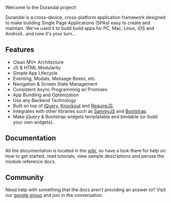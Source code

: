 Welcome to the Durandal project!

Durandal is a cross-device, cross-platform application framework designed to make building Single Page Applications (SPAs) easy to create and maintain. We've used it to build build apps for PC, Mac, Linux, iOS and Android...and now it's your turn...

## Features

* Clean MV* Architecture
* JS & HTML Modularity
* Simple App Lifecycle
* Eventing, Modals, Message Boxes, etc.
* Navigation & Screen State Management
* Consistent Async Programming w/ Promises
* App Bundling and Optimization
* Use any Backend Technology
* Built on top of [jQuery](http://jquery.com/), [Knockout](http://knockoutjs.com/) and [RequireJS](http://requirejs.org/).
* Integrates with other libraries such as [SammyJS](http://sammyjs.org/) and [Bootstrap](http://twitter.github.com/bootstrap/).
* Make jQuery & Bootstrap widgets templatable and bindable (or build your own widgets).

## Documentation

All the documentation is located in the [wiki](https://github.com/EisenbergEffect/Durandal/wiki), so have a look there for help on how to get started, read tutorials, view sample descriptions and peruse the module reference docs.

## Community

Need help with something that the docs aren't providing an answer to? 
Visit our [google group](https://groups.google.com/forum/?fromgroups#!forum/durandaljs) and join in the conversation. 